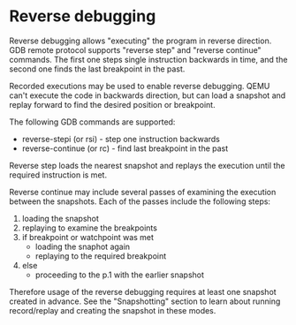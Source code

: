 # Reverse debugging

Reverse debugging allows "executing" the program in reverse direction.
GDB remote protocol supports "reverse step" and "reverse continue"
commands. The first one steps single instruction backwards in time,
and the second one finds the last breakpoint in the past.

Recorded executions may be used to enable reverse debugging. QEMU can't
execute the code in backwards direction, but can load a snapshot and
replay forward to find the desired position or breakpoint.

The following GDB commands are supported:
 - reverse-stepi (or rsi) - step one instruction backwards
 - reverse-continue (or rc) - find last breakpoint in the past

Reverse step loads the nearest snapshot and replays the execution until
the required instruction is met.

Reverse continue may include several passes of examining the execution
between the snapshots. Each of the passes include the following steps:
 1. loading the snapshot
 2. replaying to examine the breakpoints
 3. if breakpoint or watchpoint was met
    - loading the snaphot again
    - replaying to the required breakpoint
 4. else
    - proceeding to the p.1 with the earlier snapshot

Therefore usage of the reverse debugging requires at least one snapshot
created in advance. See the "Snapshotting" section to learn about running
record/replay and creating the snapshot in these modes.
